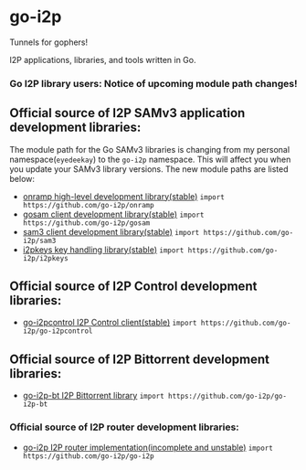 go-i2p
======

Tunnels for gophers!

I2P applications, libraries, and tools written in Go.

### Go I2P library users: Notice of upcoming module path changes!

## Official source of I2P SAMv3 application development libraries:

The module path for the Go SAMv3 libraries is changing from my personal namespace(`eyedeekay`) to the `go-i2p` namespace.
This will affect you when you update your SAMv3 library versions.
The new module paths are listed below:

 * [onramp high-level development library(stable)](https://github.com/go-i2p/onramp) `import https://github.com/go-i2p/onramp`
 * [gosam client development library(stable)](https://github.com/go-i2p/gosam) `import https://github.com/go-i2p/gosam`
 * [sam3 client development library(stable)](https://github.com/go-i2p/sam3) `import https://github.com/go-i2p/sam3`
 * [i2pkeys key handling library(stable)](https://github.com/go-i2p/i2pkeys) `import https://github.com/go-i2p/i2pkeys`

## Official source of I2P Control development libraries:

 * [go-i2pcontrol I2P Control client(stable)](https://github.com/go-i2p/go-i2pcontrol) `import https://github.com/go-i2p/go-i2pcontrol`

## Official source of I2P Bittorrent development libraries:

 * [go-i2p-bt I2P Bittorrent library](https://github.com/go-i2p/go-i2p-bt) `import https://github.com/go-i2p/go-i2p-bt`

### Official source of I2P router development libraries:

 * [go-i2p I2P router implementation(incomplete and unstable)](https://github.com/go-i2p/go-i2p) `import https://github.com/go-i2p/go-i2p`
